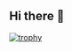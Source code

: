 ## Hi there 👋

<!--
**Harshith-coder2606/Harshith-coder2606** is a ✨ _special_ ✨ repository because its `README.md` (this file) appears on your GitHub profile.

Here are some ideas to get you started:

- 🔭 I’m currently working on ...
- 🌱 I’m currently learning ...
- 👯 I’m looking to collaborate on ...
- 🤔 I’m looking for help with ...
- 💬 Ask me about ...
- 📫 How to reach me: ...
- 😄 Pronouns: ...
- ⚡ Fun fact: ...
-->

[![trophy](https://github-profile-trophy.vercel.app/?username=Harshith-coder2606&theme=onestar&column=3&margin-w=15&margin-h=15)](https://github.com/ryo-ma/github-profile-trophy)
